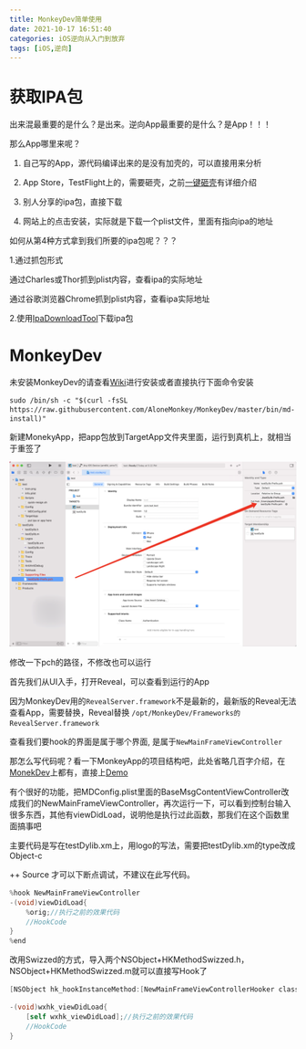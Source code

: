 ```yaml
---
title: MonkeyDev简单使用
date: 2021-10-17 16:51:40
categories: iOS逆向从入门到放弃
tags: [iOS,逆向]
---
```


# 获取IPA包

出来混最重要的是什么？是出来。逆向App最重要的是什么？是App！！！

那么App哪里来呢？

1. 自己写的App，源代码编译出来的是没有加壳的，可以直接用来分析

2. App Store，TestFlight上的，需要砸壳，之前[一键砸壳](https://ipandaboy.github.io/2020/03/17/一键砸壳/)有详细介绍

3. 别人分享的ipa包，直接下载

4. 网站上的点击安装，实际就是下载一个plist文件，里面有指向ipa的地址



如何从第4种方式拿到我们所要的ipa包呢？？？

1.通过抓包形式

通过Charles或Thor抓到plist内容，查看ipa的实际地址

通过谷歌浏览器Chrome抓到plist内容，查看ipa实际地址

2.使用[IpaDownloadTool](https://github.com/SmileZXLee/IpaDownloadTool)下载ipa包



# MonkeyDev 

未安装MonkeyDev的请查看[Wiki](https://github.com/AloneMonkey/MonkeyDev/wiki)进行安装或者直接执行下面命令安装

```shell
sudo /bin/sh -c "$(curl -fsSL https://raw.githubusercontent.com/AloneMonkey/MonkeyDev/master/bin/md-install)"
```

新建MonekyApp，把app包放到TargetApp文件夹里面，运行到真机上，就相当于重签了

![](/images/monekyDemo.png)

修改一下pch的路径，不修改也可以运行



首先我们从UI入手，打开Reveal，可以查看到运行的App

因为MonkeyDev用的```RevealServer.framework```不是最新的，最新版的Reveal无法查看App，需要替换，Reveal替换 ```/opt/MonkeyDev/Frameworks的RevealServer.framework```



查看我们要hook的界面是属于哪个界面, 是属于```NewMainFrameViewController```

那怎么写代码呢？看一下MonkeyApp的项目结构吧，此处省略几百字介绍，在[MonekDev](https://github.com/AloneMonkey/MonkeyDev/wiki)上都有，直接上[Demo]()

有个很好的功能，把MDConfig.plist里面的BaseMsgContentViewController改成我们的NewMainFrameViewController，再次运行一下，可以看到控制台输入很多东西，其他有viewDidLoad，说明他是执行过此函数，那我们在这个函数里面搞事吧

主要代码是写在testDylib.xm上，用logo的写法，需要把testDylib.xm的type改成Object-c

++ Source 才可以下断点调试，不建议在此写代码。

 ```objective-c
 %hook NewMainFrameViewController
 -(void)viewDidLoad{
     %orig;//执行之前的效果代码
     //HookCode
 }
 %end
 ```



改用Swizzed的方式，导入两个NSObject+HKMethodSwizzed.h，NSObject+HKMethodSwizzed.m就可以直接写Hook了

```objective-c
[NSObject hk_hookInstanceMethod:[NewMainFrameViewControllerHooker class] originalClass:NSClassFromString(@"NewMainFrameViewController") swizzledSelector:@selector(wxhk_viewDidLoad) originalSelector:@selector(viewDidLoad)];
```

```objective-c
-(void)wxhk_viewDidLoad{
    [self wxhk_viewDidLoad];//执行之前的效果代码
    //HookCode
}
```







